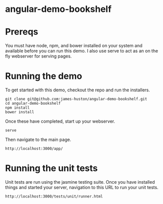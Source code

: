 angular-demo-bookshelf
======================
# Prereqs
You must have node, npm, and bower installed on your system and available before you can run this demo. I also use serve to act as an on the fly webserver for serving pages.

# Running the demo
To get started with this demo, checkout the repo and run the installers.
	
	git clone git@github.com:james-huston/angular-demo-bookshelf.git
	cd angular-demo-bookshelf
	npm install
	bower install

Once these have completed, start up your webserver.

	serve
	
Then navigate to the main page.

	http://localhost:3000/app/
	
# Running the unit tests
Unit tests are run using the jasmine testing suite. Once you have installed things and started your server, navigation to this URL to run your unit tests.

	http://localhost:3000/tests/unit/runner.html

